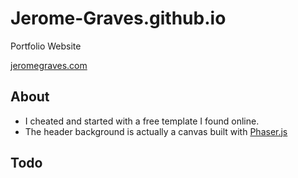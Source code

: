 # Jerome-Graves.github.io
Portfolio Website

[jeromegraves.com](https://jeromegraves.com)

## About

- I cheated and started with a free template I found online. 
- The header background is actually a canvas built with [Phaser.js](https://phaser.io/)

## Todo
